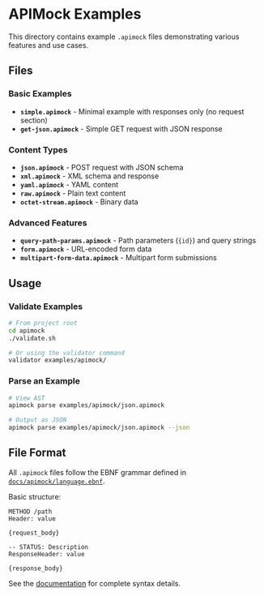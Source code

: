 # APIMock Examples

This directory contains example `.apimock` files demonstrating various features and use cases.

## Files

### Basic Examples

- **`simple.apimock`** - Minimal example with responses only (no request section)
- **`get-json.apimock`** - Simple GET request with JSON response

### Content Types

- **`json.apimock`** - POST request with JSON schema
- **`xml.apimock`** - XML schema and response
- **`yaml.apimock`** - YAML content
- **`raw.apimock`** - Plain text content
- **`octet-stream.apimock`** - Binary data

### Advanced Features

- **`query-path-params.apimock`** - Path parameters (`{id}`) and query strings
- **`form.apimock`** - URL-encoded form data
- **`multipart-form-data.apimock`** - Multipart form submissions

## Usage

### Validate Examples

```bash
# From project root
cd apimock
./validate.sh

# Or using the validator command
validator examples/apimock/
```

### Parse an Example

```bash
# View AST
apimock parse examples/apimock/json.apimock

# Output as JSON
apimock parse examples/apimock/json.apimock --json
```

## File Format

All `.apimock` files follow the EBNF grammar defined in [`docs/apimock/language.ebnf`](../../docs/apimock/language.ebnf).

Basic structure:
```apimock
METHOD /path
Header: value

{request_body}

-- STATUS: Description
ResponseHeader: value

{response_body}
```

See the [documentation](../../docs/apimock/README.md) for complete syntax details.
